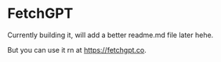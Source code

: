 # FetchGPT

Currently building it, will add a better readme.md file later hehe.

But you can use it rn at https://fetchgpt.co.
